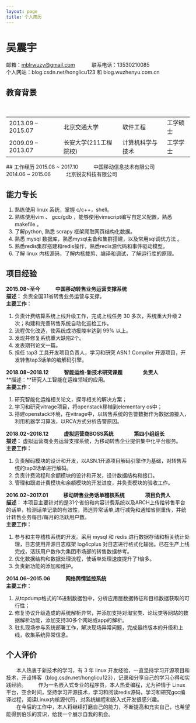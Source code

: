 ```yaml
---
layout: page
title: 个人简历
---
```


# 吴震宇
邮箱：mblrwuzy@gmail.com 　　　联系电话：13530210085 <br>
个人网站：blog.csdn.net/honglicu123 和 blog.wuzhenyu.com.cn

## 教育背景
<table cellspacing="0">
<tr>
<td>2013.09 – 2015.07</td>
<td>北京交通大学</td>
<td>软件工程</td>
<td>工学硕士</td>
</tr>
<tr>
    <td>2009.09 – 2013.07</td>
    <td>长安大学(211工程院校)</td>
    <td>计算机科学与技术</td>
    <td>工学学士</td>
</tr>　　　　	　　　
</table>
## 工作经历
2015.08 ~ 2017.10　　　中国移动信息技术有限公司<br>
2014.06 ~ 2015.06　　　北京锐安科技有限公司

## 能力专长                                                                                                                                                               
1. 熟练使用 linux 系统，掌握 c/c++，shell。 <br>
2. 熟练使用vim 、 gcc/gdb ，能够使用vimscript编写自定义配置，熟悉makefile 。 <br>
3. 了解python, 熟悉 scrapy 框架爬取网页结构化数据。 <br>
4. 熟悉 mysql 数据库，熟悉mysql主备和集群搭建，以及常用sql调优方法 。
5. 熟悉redis集群搭建和redis操作，熟悉redis源代码和事件驱动模型。
6. 了解 linux 内核源码，了解内核裁剪、编译和调试，了解运行库的原理。

## 项目经验
**2015.08~至今　　　中国移动转售业务运营支撑系统**<br>**描述：** 负责全国31省转售业务运营与支撑。<br>**主要工作：**

1. 负责计费结算系统上线升级工作，完成上线任务 30 多次，系统重大升级２次；构建和完善转售系统自动化巡检工作。
2. 流程优化改造，使系统成功报竣率达到 99% 以上。
3. 发现并修复系统重大缺陷2个。
4. 发表期刊论文一篇。 
5. 担任 tap3 工具开发项目负责人，学习和研究 ASN.1 Compiler 开源项目，开发转售tap3话单的编解码引擎。



**2018.08~2018.12　　　智能运维-新技术研究课题　　　　负责人**<br>**描述：**研究人工智能在运维领域的应用。<br>**主要工作：** 

1. 研究智能化运维相关论文，探寻相关的解决方案；
2. 学习和研究vitrage项目，将openstack移植到elementary os中；
3. 搭建openstack环境，在vitrage中，以转售系统的告警数据作为数据源接入，利用机器学习算法，以RCA方式分析告警原因。



**2018.02~2018.12　　　虚拟运营商BOSS系统　　　　第四小组组长**<br>**描述：** 虚拟运营商业务运营支撑系统，为移动转售企业提供集中化平台服务。<br>**主要工作：** 

1. 负责解码模块的设计和开发，以ASN.1开源项目解码引擎作为基础，对转售系统的tap3话单进行解码。
2. 负责计费流程和余额模块的设计和开发，设计数据结构和接口。
3. 管理和跟进计费模块和余额模块的开发进度，并负责模块的验收工作。



**2016.02~2017.01　　　移动转售业务话单稽核系统　　　　项目负责人**　<br>**描述：** 本项目主要针对的是31个省份和内容计费系统以及ARCH上传给转售平台的话单，检测话单记录的有效性，筛选异常话单,进行减免和通知省侧重传，并统计转售业务每日/每月的活跃用户数。<br>**主要工作：** <br>

1. 参与和主导稽核系统的开发。采用 mysql 和 redis 进行数据存储和相关统计处理，日志使用开源日志框架 log4cplus 对日志进行格式化输出。已在生产上线完成，活跃用户数作为集团市场部的转售数据参考。 
2. 优化数据结构和数据处理流程，使话单处理速度提升了1倍多。
3. 负责新功能的添加和维护。

**2014.06~2015.06　　　网络舆情监控系统**　<br>**主要工作：** <br>

1. 从tcpdump格式的16进制数据包中，分析应用层数据特征和目标数据获取的可行性； 
2. 修复协议升级造成的系统解析异常，并添加支持对淘宝类、论坛类等网站的数据解析功能，添加支持30多个网站或app的解析。
3. 驻扎现场参与系统部署工作，解决现场异常问题，完成最终版本的升级和上线，收集系统异常信息。

## 个人评价
　　本人热衷于新技术的学习，有 3 年 linux 开发经验，一直坚持学习开源项目和技术，开设博客（blog.csdn.net/honglicu123），记录和分享自己的学习心得和实践经验。
　　作为一名嵌入式专业的程序员，本人热爱编程，尤为钟情于 Linux 平台，空余时间，坚持学习开源技术，学习和阅读redis源码，学习和研究gcc编译过程，阅读Linux内核源代码，对系统编程和嵌入式开发很感兴趣。<br>
　　在今后的工作中，本人将继续打磨自己的能力，不断提高和充实自己，也希望能得到伯乐的赏识，给我一个展示自我的机会。